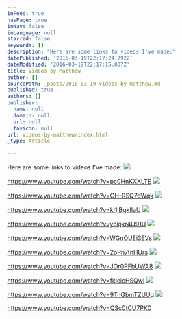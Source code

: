 ```yaml
---
inFeed: true
hasPage: true
inNav: false
inLanguage: null
starred: false
keywords: []
description: "Here are some links to videos I've made:"
datePublished: '2016-03-19T22:17:24.792Z'
dateModified: '2016-03-19T22:17:15.007Z'
title: Videos by Matthew
author: []
sourcePath: _posts/2016-03-19-videos-by-matthew.md
published: true
authors: []
publisher:
  name: null
  domain: null
  url: null
  favicon: null
url: videos-by-matthew/index.html
_type: Article

---
```

Here are some links to videos I've made:
![](https://the-grid-user-content.s3-us-west-2.amazonaws.com/b6a1790c-fa5b-4b6e-b091-b6483539bc1b.jpg)

https://www.youtube.com/watch?v=pc0HnKXXLTE
![](https://the-grid-user-content.s3-us-west-2.amazonaws.com/daf6ead9-56ef-4d68-84ac-56488be59421.jpg)

https://www.youtube.com/watch?v=OH-RSQ7dWqk
![](https://the-grid-user-content.s3-us-west-2.amazonaws.com/36b33371-9d40-4783-b2c4-980713381d0c.jpg)

https://www.youtube.com/watch?v=kI1jBgkIIaU
![](https://the-grid-user-content.s3-us-west-2.amazonaws.com/a32fcea4-6c88-4ffb-8e27-0412f530425b.jpg)

https://www.youtube.com/watch?v=ybkjkr4U91U
![](https://the-grid-user-content.s3-us-west-2.amazonaws.com/5ef55c9b-f88e-481f-8750-964d3b85fad4.jpg)

https://www.youtube.com/watch?v=WGnOUEi3EVs
![](https://the-grid-user-content.s3-us-west-2.amazonaws.com/ce5f45b7-1f6a-4ddf-9dcd-1f8d5dbcbf17.jpg)

https://www.youtube.com/watch?v=2oPn7tnHUrs
![](https://the-grid-user-content.s3-us-west-2.amazonaws.com/740529fd-e4b8-4eb1-aff2-7a2a691142c3.jpg)

https://www.youtube.com/watch?v=JOr0PFbUWA8
![](https://the-grid-user-content.s3-us-west-2.amazonaws.com/d1486b1f-5982-4c18-b3d4-59620ae53174.jpg)

https://www.youtube.com/watch?v=fkicicHSQwI
![](https://the-grid-user-content.s3-us-west-2.amazonaws.com/587ba3c4-b78b-41c3-b68d-ace579fbd344.jpg)

https://www.youtube.com/watch?v=9TnGbmTZUUg
![](https://the-grid-user-content.s3-us-west-2.amazonaws.com/87c2bb5a-3d06-4a5f-94fe-02e272c84f1f.jpg)

https://www.youtube.com/watch?v=QSc0tCU7PK0